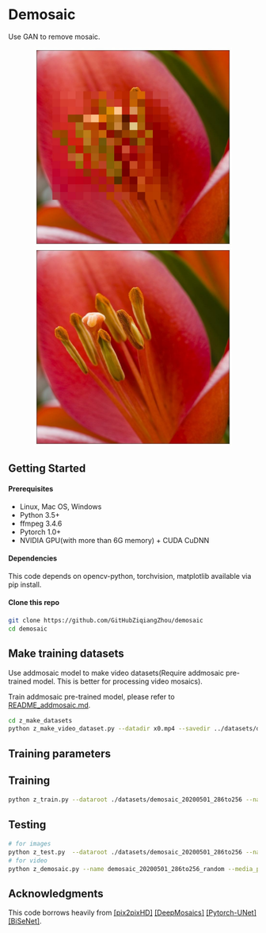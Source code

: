 # Demosaic
Use GAN to remove mosaic.
<div align="center">
  <img src='./imgs/f_mosaic.jpg' width='400'/>
  <img src='./imgs/f_demosaic.jpg' width='400'/>
</div>

## Getting Started
#### Prerequisites
  - Linux, Mac OS, Windows
  - Python 3.5+
  - ffmpeg 3.4.6
  - Pytorch 1.0+
  - NVIDIA GPU(with more than 6G memory) + CUDA CuDNN<br>
#### Dependencies
This code depends on opencv-python, torchvision, matplotlib available via pip install.
#### Clone this repo
```bash
git clone https://github.com/GitHubZiqiangZhou/demosaic
cd demosaic
```
## Make training datasets
Use addmosaic model to make video datasets(Require addmosaic pre-trained model. This is better for processing video mosaics).

Train addmosaic pre-trained model, please refer to [README_addmosaic.md](./README_addmosaic.md).

```bash
cd z_make_datasets
python z_make_video_dataset.py --datadir x0.mp4 --savedir ../datasets/demosaic
```
## Training parameters

## Training
```bash
python z_train.py --dataroot ./datasets/demosaic_20200501_286to256 --name demosaic_20200501_286to256_random --loadSize 286 --fineSize 256 --resize_or_crop crop --label_nc 0 --no_instance --niter 100 --niter_decay 100 --tf_log --gpu_ids 1 --continue_train
```
## Testing
```bash
# for images
python z_test.py  --dataroot ./datasets/demosaic_20200501_286to256 --name demosaic_20200501_286to256_random --loadSize 256 --fineSize 256 --label_nc 0 --no_instance --gpu_ids 0
# for video
python z_demosaic.py --name demosaic_20200501_286to256_random --media_path x.mp4
```
## Acknowledgments
This code borrows heavily from [[pix2pixHD]](https://github.com/NVIDIA/pix2pixHD) [[DeepMosaics]](https://github.com/HypoX64/DeepMosaics.git) [[Pytorch-UNet]](https://github.com/milesial/Pytorch-UNet) [[BiSeNet]](https://github.com/ooooverflow/BiSeNet).

